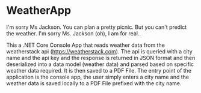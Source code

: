 # WeatherApp
I'm sorry Ms Jackson. You can plan a pretty picnic. But you can't predict the weather. I'm sorry Ms. Jackson (oh), I am for real..

This a .NET Core Console App that reads weather data from the weatherstack api (https://weatherstack.com). 
The api is queried with a city name and the api key and the response is returned in JSON format and then deserialized into a data model (weather data) and parsed based on specific weather data required. 
It is then saved to a PDF File. The entry point of the application is the console app, the user simply enters a city name and the weather data is saved locally to a PDF File prefixed with the city name.


